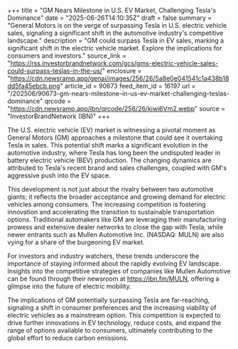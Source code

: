 +++
title = "GM Nears Milestone in U.S. EV Market, Challenging Tesla's Dominance"
date = "2025-06-26T14:10:35Z"
draft = false
summary = "General Motors is on the verge of surpassing Tesla in U.S. electric vehicle sales, signaling a significant shift in the automotive industry's competitive landscape."
description = "GM could surpass Tesla in EV sales, marking a significant shift in the electric vehicle market. Explore the implications for consumers and investors."
source_link = "https://rss.investorbrandnetwork.com/gcs/gms-electric-vehicle-sales-could-surpass-teslas-in-the-us/"
enclosure = "https://cdn.newsramp.app/genai/images/256/26/5a8e0e041541c1a438b18dd5fa45ebcb.png"
article_id = 90673
feed_item_id = 16197
url = "/202506/90673-gm-nears-milestone-in-us-ev-market-challenging-teslas-dominance"
qrcode = "https://cdn.newsramp.app/ibn/qrcode/256/26/kiwi6Vm2.webp"
source = "InvestorBrandNetwork (IBN)"
+++

<p>The U.S. electric vehicle (EV) market is witnessing a pivotal moment as General Motors (GM) approaches a milestone that could see it overtaking Tesla in sales. This potential shift marks a significant evolution in the automotive industry, where Tesla has long been the undisputed leader in battery electric vehicle (BEV) production. The changing dynamics are attributed to Tesla's recent brand and sales challenges, coupled with GM's aggressive push into the EV space.</p><p>This development is not just about the rivalry between two automotive giants; it reflects the broader acceptance and growing demand for electric vehicles among consumers. The increasing competition is fostering innovation and accelerating the transition to sustainable transportation options. Traditional automakers like GM are leveraging their manufacturing prowess and extensive dealer networks to close the gap with Tesla, while newer entrants such as Mullen Automotive Inc. (NASDAQ: MULN) are also vying for a share of the burgeoning EV market.</p><p>For investors and industry watchers, these trends underscore the importance of staying informed about the rapidly evolving EV landscape. Insights into the competitive strategies of companies like Mullen Automotive can be found through their newsroom at <a href='https://ibn.fm/MULN' rel='nofollow' target='_blank'>https://ibn.fm/MULN</a>, offering a glimpse into the future of electric mobility.</p><p>The implications of GM potentially surpassing Tesla are far-reaching, signaling a shift in consumer preferences and the increasing viability of electric vehicles as a mainstream option. This competition is expected to drive further innovations in EV technology, reduce costs, and expand the range of options available to consumers, ultimately contributing to the global effort to reduce carbon emissions.</p>